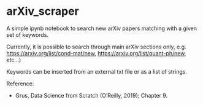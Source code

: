 # arXiv_scraper
A simple ipynb notebook to search new arXiv papers matching with a given set of keywords.

Currently, it is possible to search through main arXiv sections only, e.g. https://arxiv.org/list/cond-mat/new, https://arxiv.org/list/quant-ph/new, etc...)

Keywords can be inserted from an external txt file or as a list of strings.

Reference:
* Grus, Data Science from Scratch (O’Reilly, 2019); Chapter 9. 